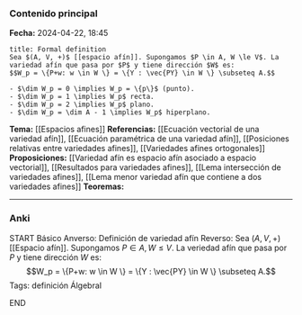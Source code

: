 ### Contenido principal

**Fecha:** 2024-04-22, 18:45

```ad-formal
title: Formal definition
Sea $(A, V, +)$ [[espacio afín]]. Supongamos $P \in A, W \le V$. La variedad afín que pasa por $P$ y tiene dirección $W$ es:
$$W_p = \{P+w: w \in W \} = \{Y : \vec{PY} \in W \} \subseteq A.$$
```

```ad-note
- $\dim W_p = 0 \implies W_p = \{p\}$ (punto).
- $\dim W_p = 1 \implies W_p$ recta.
- $\dim W_p = 2 \implies W_p$ plano.
- $\dim W_p = \dim A - 1 \implies W_p$ hiperplano.
```


**Tema:** [[Espacios afines]]
**Referencias:** [[Ecuación vectorial de una variedad afín]], [[Ecuación paramétrica de una variedad afín]], [[Posiciones relativas entre variedades afines]], [[Variedades afines ortogonales]]
**Proposiciones:** [[Variedad afín es espacio afín asociado a espacio vectorial]], [[Resultados para variedades afines]], [[Lema intersección de variedades afines]], [[Lema menor variedad afín que contiene a dos variedades afines]]
**Teoremas:**

---
### Anki

START
Básico
Anverso: Definición de variedad afín
Reverso: Sea $(A, V, +)$ [[Espacio afín]]. Supongamos $P \in A, W \le V$. La veriedad afín que pasa por $P$ y tiene dirección $W$ es:
$$W_p = \{P+w: w \in W \} = \{Y : \vec{PY} \in W \} \subseteq A.$$
Tags: definición ÁlgebraI
<!--ID: 1714060760731-->
END
